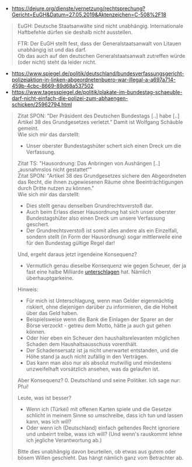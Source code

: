 - https://dejure.org/dienste/vernetzung/rechtsprechung?Gericht=EuGH&Datum=27.05.2019&Aktenzeichen=C-508%2F18

> EuGH: Deutsche Staatsanwälte sind nicht unabhängig.  Internationale Haftbefehle dürfen sie deshalb nicht ausstellen.
>
> FTR: Der EuGH stellt fest, dass der Generalstaatsanwalt von Litauen unabhängig ist und das darf.  
> Ob das auch auf den deutschen Generalstaatsanwalt zutreffen würde (oder nicht) steht da leider nicht.

- https://www.spiegel.de/politik/deutschland/bundesverfassungsgericht-polizeiaktion-in-linken-abgeordnetenbuero-war-illegal-a-a697a714-459b-4cbc-8669-89d68a537502
- https://www.tagesspiegel.de/politik/plakate-im-bundestag-schaeuble-darf-nicht-einfach-die-polizei-zum-abhaengen-schicken/25962794.html

> Zitat SPON: "Der Präsident des Deutschen Bundestags [..] habe [..] Artikel 38 des Grundgesetzes verletzt."  Damit ist Wolfgang Schäuble gemeint.  
> Wie sich mir das darstellt:
> - Unser oberster Bundestagshüter schert sich einen Dreck um die Verfassung.
>
> Zitat TS: "Hausordnung: Das Anbringen von Aushängen [..] „ausnahmslos nicht gestattet“"  
> Zitat SPON: "Artikel 38 des Grundgesetzes sichere den Abgeordneten das Recht, die ihnen zugewiesenen Räume ohne Beeinträchtigungen durch Dritte nutzen zu können."  
> Wie sich mir das darstellt:
> - Dies stellt genau denselben Grundrechtsverstoß dar.
> - Auch beim Erlass dieser Hausordnung hat sich unser oberster Bundestagshüter also einen Dreck um unsere Verfassung geschert.
> - Der Grundrechtsverstoß ist somit alles andere als ein Einzelfall, sondern stellt (in Form der Hausordnung) sogar mittlerweile eine für den Bundestag gültige Regel dar!
>
> Und, ergeht daraus jetzt irgendeine Konsequenz?
> - Vermutlich genau dieselbe Konsequenz wie gegen Scheuer, der ja fast eine halbe Milliarde [unterschlagen](https://www.merkur.de/politik/andreas-scheuer-csu-verkehrsminister-pkw-maut-ruecktritt-anzeige-linke-zr-12939304.html) hat.  Nämlich überhauptgarkeine.
>
> Hinweis:
> - Für mich ist Unterschlagung, wenn man Gelder eigenmächtig riskiert, ohne diejenigen darüber zu informieren, die die Hoheit über das Geld haben.
> - Beispielsweise wenn die Bank die Einlagen der Sparer an der Börse verzockt - getreu dem Motto, hätte ja auch gut gehen können.
> - Oder hier eben ein Scheuer den haushaltsrelevanten möglichen Schaden dem Haushaltsausschuss vorenthält.
> - Der Schadensersatz ist ja nicht unerwartet entstanden, und die Höhe stand ja auch nicht zufällig in den Verträgen.
> - Das kann man also nur als absolut mutwillig und mindestens unzweifelhaft vorsätzlich ansehen, was da gelaufen ist.
>
> Aber Konsequenz?  0.  Deutschland und seine Politiker.  Ich sage nur: Pfui!
>
> Leute, was ist besser?
> - Wenn ich (Türkei) mit offenen Karten spiele und die Gesetze schlicht in meinem Sinne so umschreibe, dass ich tun und lassen kann, was ich will?
> - Oder wenn ich (Deutschland) einfach geltendes Recht ignoriere und unbeirrt treibe, wass ich will?  (Und wenn's rauskommt lehne ich jegliche Verantwortung ab.)
>
> Bitte dies unabhängig davon beurteilen, ob etwas aus gutem oder bösem Willen geschieht.  Das hängt nämlich ganz vom Betrachter ab.
